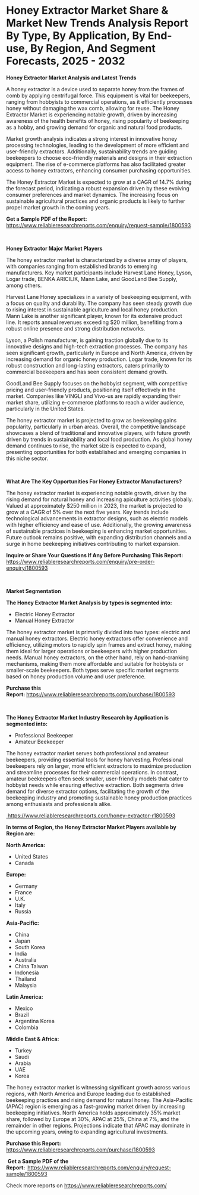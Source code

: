 <p><h1>Honey Extractor Market Share & Market New Trends Analysis Report By Type, By Application, By End-use, By Region, And Segment Forecasts, 2025 - 2032</h1></p><p><strong>Honey Extractor Market Analysis and Latest Trends</strong></p>
<p><p>A honey extractor is a device used to separate honey from the frames of comb by applying centrifugal force. This equipment is vital for beekeepers, ranging from hobbyists to commercial operations, as it efficiently processes honey without damaging the wax comb, allowing for reuse. The Honey Extractor Market is experiencing notable growth, driven by increasing awareness of the health benefits of honey, rising popularity of beekeeping as a hobby, and growing demand for organic and natural food products.</p><p>Market growth analysis indicates a strong interest in innovative honey processing technologies, leading to the development of more efficient and user-friendly extractors. Additionally, sustainability trends are guiding beekeepers to choose eco-friendly materials and designs in their extraction equipment. The rise of e-commerce platforms has also facilitated greater access to honey extractors, enhancing consumer purchasing opportunities.</p><p>The Honey Extractor Market is expected to grow at a CAGR of 14.7% during the forecast period, indicating a robust expansion driven by these evolving consumer preferences and market dynamics. The increasing focus on sustainable agricultural practices and organic products is likely to further propel market growth in the coming years.</p></p>
<p><strong>Get a Sample PDF of the Report:&nbsp;</strong> <a href="https://www.reliableresearchreports.com/enquiry/request-sample/1800593?utm_campaign=2380&utm_medium=2&utm_source=Github&utm_content=ia&utm_term=19022025&utm_id=honey-extractor">https://www.reliableresearchreports.com/enquiry/request-sample/1800593</a></p>
<p>&nbsp;</p>
<p><strong>Honey Extractor Major Market Players</strong></p>
<p><p>The honey extractor market is characterized by a diverse array of players, with companies ranging from established brands to emerging manufacturers. Key market participants include Harvest Lane Honey, Lyson, Logar trade, BENKA ARICILIK, Mann Lake, and GoodLand Bee Supply, among others. </p><p>Harvest Lane Honey specializes in a variety of beekeeping equipment, with a focus on quality and durability. The company has seen steady growth due to rising interest in sustainable agriculture and local honey production. Mann Lake is another significant player, known for its extensive product line. It reports annual revenues exceeding $20 million, benefiting from a robust online presence and strong distribution networks.</p><p>Lyson, a Polish manufacturer, is gaining traction globally due to its innovative designs and high-tech extraction processes. The company has seen significant growth, particularly in Europe and North America, driven by increasing demand for organic honey production. Logar trade, known for its robust construction and long-lasting extractors, caters primarily to commercial beekeepers and has seen consistent demand growth.</p><p>GoodLand Bee Supply focuses on the hobbyist segment, with competitive pricing and user-friendly products, positioning itself effectively in the market. Companies like VINGLI and Vivo-us are rapidly expanding their market share, utilizing e-commerce platforms to reach a wider audience, particularly in the United States.</p><p>The honey extractor market is projected to grow as beekeeping gains popularity, particularly in urban areas. Overall, the competitive landscape showcases a blend of traditional and innovative players, with future growth driven by trends in sustainability and local food production. As global honey demand continues to rise, the market size is expected to expand, presenting opportunities for both established and emerging companies in this niche sector.</p></p>
<p>&nbsp;</p>
<p><strong>What Are The Key Opportunities For Honey Extractor Manufacturers?</strong></p>
<p><p>The honey extractor market is experiencing notable growth, driven by the rising demand for natural honey and increasing apiculture activities globally. Valued at approximately $250 million in 2023, the market is projected to grow at a CAGR of 5% over the next five years. Key trends include technological advancements in extractor designs, such as electric models with higher efficiency and ease of use. Additionally, the growing awareness of sustainable practices in beekeeping is enhancing market opportunities. Future outlook remains positive, with expanding distribution channels and a surge in home beekeeping initiatives contributing to market expansion.</p></p>
<p><strong>Inquire or Share Your Questions If Any Before Purchasing This Report:</strong> <a href="https://www.reliableresearchreports.com/enquiry/pre-order-enquiry/1800593?utm_campaign=2380&utm_medium=2&utm_source=Github&utm_content=ia&utm_term=19022025&utm_id=honey-extractor">https://www.reliableresearchreports.com/enquiry/pre-order-enquiry/1800593</a></p>
<p>&nbsp;</p>
<p><strong>Market Segmentation</strong></p>
<p><strong>The Honey Extractor Market Analysis by types is segmented into:</strong></p>
<p><ul><li>Electric Honey Extractor</li><li>Manual Honey Extractor</li></ul></p>
<p><p>The honey extractor market is primarily divided into two types: electric and manual honey extractors. Electric honey extractors offer convenience and efficiency, utilizing motors to rapidly spin frames and extract honey, making them ideal for larger operations or beekeepers with higher production needs. Manual honey extractors, on the other hand, rely on hand-cranking mechanisms, making them more affordable and suitable for hobbyists or smaller-scale beekeepers. Both types serve specific market segments based on honey production volume and user preference.</p></p>
<p><strong>Purchase this Report:&nbsp;</strong><a href="https://www.reliableresearchreports.com/purchase/1800593?utm_campaign=2380&utm_medium=2&utm_source=Github&utm_content=ia&utm_term=19022025&utm_id=honey-extractor">https://www.reliableresearchreports.com/purchase/1800593</a></p>
<p>&nbsp;</p>
<p><strong>The Honey Extractor Market Industry Research by Application is segmented into:</strong></p>
<p><ul><li>Professional Beekeeper</li><li>Amateur Beekeeper</li></ul></p>
<p><p>The honey extractor market serves both professional and amateur beekeepers, providing essential tools for honey harvesting. Professional beekeepers rely on larger, more efficient extractors to maximize production and streamline processes for their commercial operations. In contrast, amateur beekeepers often seek smaller, user-friendly models that cater to hobbyist needs while ensuring effective extraction. Both segments drive demand for diverse extractor options, facilitating the growth of the beekeeping industry and promoting sustainable honey production practices among enthusiasts and professionals alike.</p></p>
<p><a href="https://www.reliableresearchreports.com/honey-extractor-r1800593?utm_campaign=2380&utm_medium=2&utm_source=Github&utm_content=ia&utm_term=19022025&utm_id=honey-extractor">&nbsp;https://www.reliableresearchreports.com/honey-extractor-r1800593</a></p>
<p><strong>In terms of Region, the Honey Extractor Market Players available by Region are:</strong></p>
<p>
    <p> <strong> North America: </strong>
        <ul>
            <li>United States</li>
            <li>Canada</li>
        </ul>
        </p> 
    <p> <strong> Europe: </strong>
        <ul>
            <li>Germany</li>
            <li>France</li>
            <li>U.K.</li>
            <li>Italy</li>
            <li>Russia</li>
        </ul>
        </p> 
    <p> <strong> Asia-Pacific: </strong>
        <ul>
            <li>China</li>
            <li>Japan</li>
            <li>South Korea</li>
            <li>India</li>
            <li>Australia</li>
            <li>China Taiwan</li>
            <li>Indonesia</li>
            <li>Thailand</li>
            <li>Malaysia</li>
        </ul>
        </p> 
    <p> <strong> Latin America: </strong>
        <ul>
            <li>Mexico</li>
            <li>Brazil</li>
            <li>Argentina Korea</li>
            <li>Colombia</li>
        </ul>
        </p> 
    <p> <strong> Middle East & Africa: </strong>
        <ul>
            <li>Turkey</li>
            <li>Saudi</li>
            <li>Arabia</li>
            <li>UAE</li>
            <li>Korea</li>
        </ul>
    </p>
    </p>
<p><p>The honey extractor market is witnessing significant growth across various regions, with North America and Europe leading due to established beekeeping practices and rising demand for natural honey. The Asia-Pacific (APAC) region is emerging as a fast-growing market driven by increasing beekeeping initiatives. North America holds approximately 35% market share, followed by Europe at 30%, APAC at 25%, China at 7%, and the remainder in other regions. Projections indicate that APAC may dominate in the upcoming years, owing to expanding agricultural investments.</p></p>
<p><strong>Purchase this Report: </strong><a href="https://www.reliableresearchreports.com/purchase/1800593?utm_campaign=2380&utm_medium=2&utm_source=Github&utm_content=ia&utm_term=19022025&utm_id=honey-extractor">https://www.reliableresearchreports.com/purchase/1800593</a></p>
<p>&nbsp;<strong>Get a Sample PDF of the Report:&nbsp;&nbsp;</strong><a href="https://www.reliableresearchreports.com/enquiry/request-sample/1800593?utm_campaign=2380&utm_medium=2&utm_source=Github&utm_content=ia&utm_term=19022025&utm_id=honey-extractor">https://www.reliableresearchreports.com/enquiry/request-sample/1800593</a></p>
<p><strong></strong></p>
<p>Check more reports on <a href="https://www.reliableresearchreports.com/?utm_campaign=2380&utm_medium=2&utm_source=Github&utm_content=ia&utm_term=19022025&utm_id=honey-extractor">https://www.reliableresearchreports.com/</a></p>